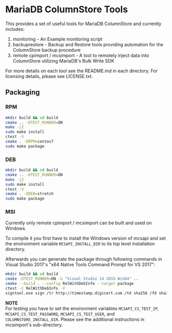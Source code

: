 # MariaDB ColumnStore Tools
This provides a set of useful tools for MariaDB ColumnStore and currently includes:
1. monitoring - An Example monitoring script
2. backuprestore - Backup and Restore tools providing automation for the ColumnStore backup procedure
3. remote cpimport / mcsimport - A tool to remotely inject data into ColumnStore utilizing MariaDB's Bulk Write SDK

For more details on each tool see the README.md in each directory. For licensing details, please see LICENSE.txt.

## Packaging

### RPM
```bash
mkdir build && cd build
cmake .. -DTEST_RUNNER=ON
make -j2
sudo make install
ctest -V
cmake . -DRPM=centos7
sudo make package
```

### DEB
```bash
mkdir build && cd build
cmake .. -DTEST_RUNNER=ON
make -j2
sudo make install
ctest -V
cmake . -DDEB=stretch
sudo make package
```

### MSI
Currently only remote cpimport / mcsimport can be built and used on Windows.

To compile it you first have to install the Windows version of mcsapi and set the environment variable `MCSAPI_INSTALL_DIR` to its top level installation directory.

Afterwards you can generate the package through following commands in Visual Studio 2017's "x64 Native Tools Command Prompt for VS 2017":
```bash
mkdir build && cd build
cmake -DTEST_RUNNER=ON -G "Visual Studio 14 2015 Win64" ..
cmake --build . --config RelWithDebInfo --target package
ctest -C RelWithDebInfo -V
signtool.exe sign /tr http://timestamp.digicert.com /td sha256 /fd sha256 /a "MariaDB ColumnStore Remote Import-*-x64.msi"
```
**NOTE**  
For testing you have to set the environment variables `MCSAPI_CS_TEST_IP`, `MCSAPI_CS_TEST_PASSWORD`, `MCSAPI_CS_TEST_USER`, and `COLUMNSTORE_INSTALL_DIR`. Please see the additional instructions in mcsimport's sub-directory.
